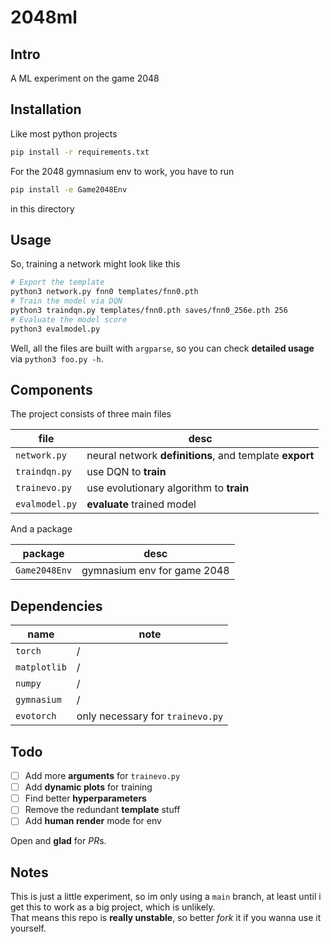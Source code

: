 # 2048ml

## Intro

A ML experiment on the game 2048

## Installation

Like most python projects

```bash
pip install -r requirements.txt
```

For the 2048 gymnasium env to work, you have to run

```bash
pip install -e Game2048Env
```

in this directory

## Usage

So, training a network might look like this

```bash
# Export the template
python3 network.py fnn0 templates/fnn0.pth
# Train the model via DQN
python3 traindqn.py templates/fnn0.pth saves/fnn0_256e.pth 256
# Evaluate the model score
python3 evalmodel.py
```

Well, all the files are built with `argparse`, so you can check **detailed usage** via `python3 foo.py -h`.

## Components

The project consists of three main files

| file | desc |
| ---- | ---- |
| `network.py` | neural network **definitions**, and template **export** |
| `traindqn.py` | use DQN to **train** |
| `trainevo.py` | use evolutionary algorithm to **train** |
| `evalmodel.py` | **evaluate** trained model |

And a package

| package | desc |
| ------- | ---- |
| `Game2048Env` | gymnasium env for game 2048 |

## Dependencies

| name | note |
| ---- | ---- |
| `torch` | / |
| `matplotlib` | / |
| `numpy` | / |
| `gymnasium` | / |
| `evotorch` | only necessary for `trainevo.py` |

## Todo

- [ ] Add more **arguments** for `trainevo.py`
- [ ] Add **dynamic plots** for training
- [ ] Find better **hyperparameters**
- [ ] Remove the redundant **template** stuff
- [ ] Add **human render** mode for env

Open and **glad** for *PR*s.  

## Notes

This is just a little experiment, so im only using a `main` branch, at least until i get this to work as a big project, which is unlikely.  
That means this repo is **really unstable**, so better *fork* it if you wanna use it yourself.  

